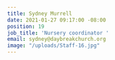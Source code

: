 ```yaml
---
title: Sydney Murrell
date: 2021-01-27 09:17:00 -08:00
position: 19
job_title: 'Nursery coordinator '
email: sydney@daybreakchurch.org
image: "/uploads/Staff-16.jpg"
---
```


